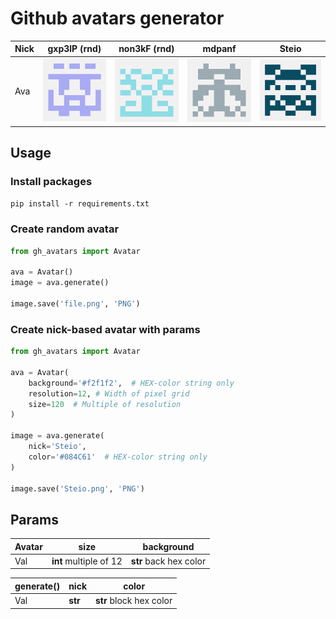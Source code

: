# Github avatars generator

Nick | gxp3lP (rnd)                           | non3kF (rnd)                          | mdpanf                           | Steio                          |
---- |----------------------------------------|---------------------------------------|----------------------------------|--------------------------------|
Ava  | ![example1](./examples/example_1.png)  | ![example2](./examples/example_2.png) | ![mdpanf](./examples/mdpanf.png) | ![Steio](./examples/Steio.png) | 

## Usage

### Install packages

`pip install -r requirements.txt`

### Create random avatar

```python
from gh_avatars import Avatar

ava = Avatar()
image = ava.generate()

image.save('file.png', 'PNG')
```

### Create nick-based avatar with params

```python
from gh_avatars import Avatar

ava = Avatar(
    background='#f2f1f2',  # HEX-color string only
    resolution=12, # Width of pixel grid
    size=120  # Multiple of resolution
)

image = ava.generate(
    nick='Steio',
    color='#084C61'  # HEX-color string only
)

image.save('Steio.png', 'PNG')
```

## Params

Avatar | size                   | background             |
-------|------------------------|------------------------|
Val    | **int** multiple of 12 | **str** back hex color |

generate() | nick    | color                   |
-----------|---------|-------------------------|
Val        | **str** | **str** block hex color |
